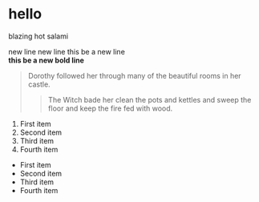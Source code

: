 # hello

blazing hot salami

new line new line
this be a new line  
**this be a new bold line**

> Dorothy followed her through many of the beautiful rooms in her castle.
>
> > The Witch bade her clean the pots and kettles and sweep the floor and keep the fire fed with wood.

1. First item
2. Second item
3. Third item
4. Fourth item

- First item
- Second item
- Third item
- Fourth item
